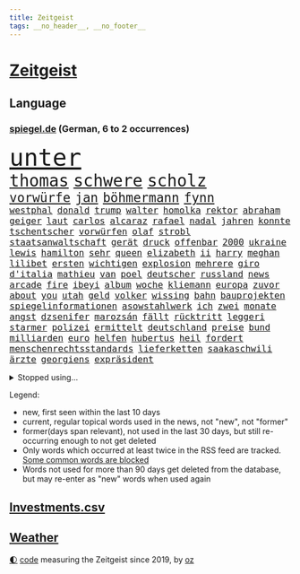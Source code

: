 ```yaml
---
title: Zeitgeist
tags: __no_header__, __no_footer__
---
```


# [Zeitgeist](https://oliz.io/zeitgeist/)

## Language

<h3><a href="https://www.spiegel.de" target="_blank">spiegel.de</a> (German, 6 to 2 occurrences)</h3>
<p style="font-family:monospace">
<span style="font-size:32pt"><a href="news_links.html#unter" class="current">unter</a></span>
<br>
<span style="font-size:22pt"><a href="news_links.html#thomas" class="current">thomas</a></span>
<span style="font-size:22pt"><a href="news_links.html#schwere" class="current">schwere</a></span>
<span style="font-size:22pt"><a href="news_links.html#scholz" class="current">scholz</a></span>
<br>
<span style="font-size:17pt"><a href="news_links.html#vorwürfe" class="current">vorwürfe</a></span>
<span style="font-size:17pt"><a href="news_links.html#jan" class="current">jan</a></span>
<span style="font-size:17pt"><a href="news_links.html#böhmermann" class="current">böhmermann</a></span>
<span style="font-size:17pt"><a href="news_links.html#fynn" class="new">fynn</a></span>
<br>
<span style="font-size:12pt"><a href="news_links.html#westphal" class="current">westphal</a></span>
<span style="font-size:12pt"><a href="news_links.html#donald" class="current">donald</a></span>
<span style="font-size:12pt"><a href="news_links.html#trump" class="current">trump</a></span>
<span style="font-size:12pt"><a href="news_links.html#walter" class="current">walter</a></span>
<span style="font-size:12pt"><a href="news_links.html#homolka" class="new">homolka</a></span>
<span style="font-size:12pt"><a href="news_links.html#rektor" class="new">rektor</a></span>
<span style="font-size:12pt"><a href="news_links.html#abraham" class="new">abraham</a></span>
<span style="font-size:12pt"><a href="news_links.html#geiger" class="current">geiger</a></span>
<span style="font-size:12pt"><a href="news_links.html#laut" class="current">laut</a></span>
<span style="font-size:12pt"><a href="news_links.html#carlos" class="current">carlos</a></span>
<span style="font-size:12pt"><a href="news_links.html#alcaraz" class="new">alcaraz</a></span>
<span style="font-size:12pt"><a href="news_links.html#rafael" class="current">rafael</a></span>
<span style="font-size:12pt"><a href="news_links.html#nadal" class="current">nadal</a></span>
<span style="font-size:12pt"><a href="news_links.html#jahren" class="current">jahren</a></span>
<span style="font-size:12pt"><a href="news_links.html#konnte" class="current">konnte</a></span>
<span style="font-size:12pt"><a href="news_links.html#tschentscher" class="current">tschentscher</a></span>
<span style="font-size:12pt"><a href="news_links.html#vorwürfen" class="current">vorwürfen</a></span>
<span style="font-size:12pt"><a href="news_links.html#olaf" class="current">olaf</a></span>
<span style="font-size:12pt"><a href="news_links.html#strobl" class="current">strobl</a></span>
<span style="font-size:12pt"><a href="news_links.html#staatsanwaltschaft" class="current">staatsanwaltschaft</a></span>
<span style="font-size:12pt"><a href="news_links.html#gerät" class="current">gerät</a></span>
<span style="font-size:12pt"><a href="news_links.html#druck" class="current">druck</a></span>
<span style="font-size:12pt"><a href="news_links.html#offenbar" class="current">offenbar</a></span>
<span style="font-size:12pt"><a href="news_links.html#2000" class="current">2000</a></span>
<span style="font-size:12pt"><a href="news_links.html#ukraine" class="current">ukraine</a></span>
<span style="font-size:12pt"><a href="news_links.html#lewis" class="current">lewis</a></span>
<span style="font-size:12pt"><a href="news_links.html#hamilton" class="current">hamilton</a></span>
<span style="font-size:12pt"><a href="news_links.html#sehr" class="current">sehr</a></span>
<span style="font-size:12pt"><a href="news_links.html#queen" class="current">queen</a></span>
<span style="font-size:12pt"><a href="news_links.html#elizabeth" class="current">elizabeth</a></span>
<span style="font-size:12pt"><a href="news_links.html#ii" class="current">ii</a></span>
<span style="font-size:12pt"><a href="news_links.html#harry" class="current">harry</a></span>
<span style="font-size:12pt"><a href="news_links.html#meghan" class="current">meghan</a></span>
<span style="font-size:12pt"><a href="news_links.html#lilibet" class="new">lilibet</a></span>
<span style="font-size:12pt"><a href="news_links.html#ersten" class="current">ersten</a></span>
<span style="font-size:12pt"><a href="news_links.html#wichtigen" class="current">wichtigen</a></span>
<span style="font-size:12pt"><a href="news_links.html#explosion" class="current">explosion</a></span>
<span style="font-size:12pt"><a href="news_links.html#mehrere" class="current">mehrere</a></span>
<span style="font-size:12pt"><a href="news_links.html#giro" class="new">giro</a></span>
<span style="font-size:12pt"><a href="news_links.html#d'italia" class="new">d'italia</a></span>
<span style="font-size:12pt"><a href="news_links.html#mathieu" class="current">mathieu</a></span>
<span style="font-size:12pt"><a href="news_links.html#van" class="current">van</a></span>
<span style="font-size:12pt"><a href="news_links.html#poel" class="current">poel</a></span>
<span style="font-size:12pt"><a href="news_links.html#deutscher" class="current">deutscher</a></span>
<span style="font-size:12pt"><a href="news_links.html#russland" class="current">russland</a></span>
<span style="font-size:12pt"><a href="news_links.html#news" class="current">news</a></span>
<span style="font-size:12pt"><a href="news_links.html#arcade" class="new">arcade</a></span>
<span style="font-size:12pt"><a href="news_links.html#fire" class="new">fire</a></span>
<span style="font-size:12pt"><a href="news_links.html#ibeyi" class="new">ibeyi</a></span>
<span style="font-size:12pt"><a href="news_links.html#album" class="current">album</a></span>
<span style="font-size:12pt"><a href="news_links.html#woche" class="current">woche</a></span>
<span style="font-size:12pt"><a href="news_links.html#kliemann" class="new">kliemann</a></span>
<span style="font-size:12pt"><a href="news_links.html#europa" class="current">europa</a></span>
<span style="font-size:12pt"><a href="news_links.html#zuvor" class="current">zuvor</a></span>
<span style="font-size:12pt"><a href="news_links.html#about" class="new">about</a></span>
<span style="font-size:12pt"><a href="news_links.html#you" class="current">you</a></span>
<span style="font-size:12pt"><a href="news_links.html#utah" class="current">utah</a></span>
<span style="font-size:12pt"><a href="news_links.html#geld" class="current">geld</a></span>
<span style="font-size:12pt"><a href="news_links.html#volker" class="current">volker</a></span>
<span style="font-size:12pt"><a href="news_links.html#wissing" class="current">wissing</a></span>
<span style="font-size:12pt"><a href="news_links.html#bahn" class="current">bahn</a></span>
<span style="font-size:12pt"><a href="news_links.html#bauprojekten" class="new">bauprojekten</a></span>
<span style="font-size:12pt"><a href="news_links.html#spiegelinformationen" class="current">spiegelinformationen</a></span>
<span style="font-size:12pt"><a href="news_links.html#asowstahlwerk" class="new">asowstahlwerk</a></span>
<span style="font-size:12pt"><a href="news_links.html#ich" class="current">ich</a></span>
<span style="font-size:12pt"><a href="news_links.html#zwei" class="current">zwei</a></span>
<span style="font-size:12pt"><a href="news_links.html#monate" class="current">monate</a></span>
<span style="font-size:12pt"><a href="news_links.html#angst" class="current">angst</a></span>
<span style="font-size:12pt"><a href="news_links.html#dzsenifer" class="new">dzsenifer</a></span>
<span style="font-size:12pt"><a href="news_links.html#marozsán" class="new">marozsán</a></span>
<span style="font-size:12pt"><a href="news_links.html#fällt" class="current">fällt</a></span>
<span style="font-size:12pt"><a href="news_links.html#rücktritt" class="current">rücktritt</a></span>
<span style="font-size:12pt"><a href="news_links.html#leggeri" class="new">leggeri</a></span>
<span style="font-size:12pt"><a href="news_links.html#starmer" class="current">starmer</a></span>
<span style="font-size:12pt"><a href="news_links.html#polizei" class="current">polizei</a></span>
<span style="font-size:12pt"><a href="news_links.html#ermittelt" class="current">ermittelt</a></span>
<span style="font-size:12pt"><a href="news_links.html#deutschland" class="current">deutschland</a></span>
<span style="font-size:12pt"><a href="news_links.html#preise" class="current">preise</a></span>
<span style="font-size:12pt"><a href="news_links.html#bund" class="current">bund</a></span>
<span style="font-size:12pt"><a href="news_links.html#milliarden" class="current">milliarden</a></span>
<span style="font-size:12pt"><a href="news_links.html#euro" class="current">euro</a></span>
<span style="font-size:12pt"><a href="news_links.html#helfen" class="current">helfen</a></span>
<span style="font-size:12pt"><a href="news_links.html#hubertus" class="current">hubertus</a></span>
<span style="font-size:12pt"><a href="news_links.html#heil" class="current">heil</a></span>
<span style="font-size:12pt"><a href="news_links.html#fordert" class="current">fordert</a></span>
<span style="font-size:12pt"><a href="news_links.html#menschenrechtsstandards" class="new">menschenrechtsstandards</a></span>
<span style="font-size:12pt"><a href="news_links.html#lieferketten" class="current">lieferketten</a></span>
<span style="font-size:12pt"><a href="news_links.html#saakaschwili" class="new">saakaschwili</a></span>
<span style="font-size:12pt"><a href="news_links.html#ärzte" class="current">ärzte</a></span>
<span style="font-size:12pt"><a href="news_links.html#georgiens" class="new">georgiens</a></span>
<span style="font-size:12pt"><a href="news_links.html#expräsident" class="current">expräsident</a></span>
</p>
<details>
<summary>Stopped using...</summary>
<p class="former" style="font-size:12pt">
bewaffnete(562) anwalt(561) fallzahlen(561) hersteller(561) iran(561) software(561) bereich(560) diktator(560) leeren(560) material(560) verstehen(560) weitgehend(560) wütet(560) äußert(560) coronafälle(559) gefährden(559) kündigen(559) medizin(559) position(559) sprengstoff(559) vermehrt(559) version(559) and(558) angeles(558) arbeitete(558) aufnehmen(558) gelungen(558) setzte(558) 37(557) begrenzen(557) bekämpfung(557) beleidigungen(557) festnahme(557) fotograf(557) frühjahr(557) spektakulär(557) umso(557) afrika(556) andrea(556) bewertet(556) breit(556) bundespolizei(556) coronahilfen(556) dauern(556) erfolge(556) erlassen(556) fanden(556) schlimmsten(556) schwedische(556) sogenannte(556) verbindungen(556) vielerorts(556) werben(556) draußen(555) euphorie(555) exemplare(555) hinweisen(555) kardinal(555) lag(555) partys(555) schöner(555) spieltag(555) abwehr(554) blockiert(554) coronaimpfstoff(554) gemessen(554) globalen(554) investieren(554) jahrzehntelang(554) volkswagen(554) ziehen(554) ärzten(554) äthiopien(554) ankündigung(553) awards(553) bekanntesten(553) ideen(553) menschenrechte(553) rassistisch(553) schweigen(553) tode(553) usregierung(553) vorbild(553) vorhaben(553) vorliegt(553) 2016(552) achtelfinale(552) bedenken(552) eingestuft(552) einzelnen(552) fahrrad(552) institut(552) radikal(552) streiks(552) übergeben(552) angeklagter(551) anlass(551) ermöglichen(551) frühen(551) islamischer(551) mieter(551) versehentlich(551) viertel(551) äußerst(551) ökonom(551) überlebte(551) flick(550) gehe(550) hansi(550) hund(550) höchststand(550) kindesmissbrauch(550) kleiner(550) kranke(550) lust(550) regensburg(550) theater(550) unterzeichnet(550) 3(549) konzentrieren(549) on(549) rückschlag(549) siegte(549) trainiert(549) verlängern(549) eigentümer(548) falls(548) kölner(548) massiven(548) menschenleben(548) protestieren(548) reichte(548) sperrt(548) torhüter(548) vermeiden(548) festgestellt(547) hinnehmen(547) hotel(547) missbraucht(547) trieb(547) unterricht(547) vorjahr(547) 32(546) coronaerkrankung(546) islamischen(546) lagen(546) beiträge(545) eigener(545) gaben(545) juristisch(545) kreis(545) störung(545) vorgaben(545) anthony(544) bundestrainer(544) gebraucht(544) gestürzt(544) gewässern(544) langfristig(544) saarland(544) unbedingt(544) begründet(543) jemen(543) körperverletzung(543) mauer(543) notruf(543) offizielle(543) achten(542) distanz(542) internen(542) veranstalter(542) wies(542) beteiligen(541) schönsten(541) spektakuläre(541) tatverdächtigen(541) wähler(541) 23(540) 94(540) geimpft(540) mama(540) norwegen(540) status(540) stieß(540) 900(539) antisemitismus(538) erderwärmung(538) hinten(538) kommende(538) auftreten(537) einschätzung(537) gemeinsames(537) klassiker(536) reichsten(536) überleben(536) mancher(535) nation(535) sendung(535) eingeleitet(534) erwachsene(534) haftbefehl(534) ständig(534) erwachsenen(533) nachbar(533) leider(532) vermissen(532) händler(531) richard(531) begangen(530) gesichert(530) hausarrest(530) springen(530) vorn(530) abgelehnt(529) limit(529) reduzieren(529) alexandra(527) singapur(527) familienberater(526) fehlende(526) ministerien(526) not(526) schneider(526) coronaauflagen(524) handy(524) unterdessen(524) bundesnetzagentur(523) kräfte(523) popstar(523) retter(523) dreieinhalb(521) riesiges(521) lockerungen(520) rutschte(520) angezeigt(519) verschafft(519) besteht(518) akten(517) smartphones(517) kleinkind(516) staatlichen(516) sperren(515) vorläufig(514) geflohen(513) gewannen(513) überfordert(513) strafbar(512) coronaimpfungen(511) spiegelredakteur(511) teilnehmern(511) identität(506) konzert(506) tigray(506) strukturen(502) atomabkommen(500) gesetzlichen(500) erleichtern(499) hagen(499) antony(498) vorlegen(498) farbe(494) rache(492) zweck(492) berühmtesten(489) erzieher(488) jessica(485) woelki(479) nick(473) wetterdienst(472) sms(467) höheres(452) medizinischen(451) zusätzlichen(450) tübinger(447) wucht(438) klappen(437) vereinbarung(435) singen(433) desinformation(432) lehrerin(430) anfeindungen(429) bundesweiten(426) faust(424) indiens(420) zusammenbruch(419) 53jähriger(413) konkreten(412) protestaktion(412) notstand(411) freigabe(405) rum(401) zurückgekehrt(398) russe(397) strecken(396) strebt(392) angefeindet(391) doppelte(391) erschoss(391) szenarien(390) drohschreiben(387) 15jähriger(385) rumänien(377) bemühen(375) angebote(374) tabu(369) mindeststeuer(365) enthalten(364) statistik(360) zufriedener(360) niemandem(357) fußballnationalmannschaft(351) fußballstar(350) neudelhi(341) lediglich(336) hofmann(335) gestanden(334) rebellen(332) absolute(331) nationaltrainer(330) zurückzukehren(329) heizkosten(327) arbeitsmarkt(326) historikerin(325) kugel(325) ständigen(324) autofahrern(323) eingeladen(322) vorgang(322) deutschkolumne(321) ticket(321) ungeimpft(321) akzeptieren(320) forscherin(317) argument(315) millionenstadt(315) lehren(313) bezichtigt(311) osaka(311) schwäche(308) stein(307) bitteren(306) entstand(306) fassung(306) unwettern(305) geheimer(302) unterbinden(301) indigene(300) vodafone(300) morgens(298) seither(295) aussterben(294) weltall(291) strikt(290) erhebung(285) vollkommen(285) siebte(283) fazit(281) kalte(281) aufbau(279) autoren(277) verbunden(276) floh(275) georgien(275) sätze(275) geräumt(274) lebensgefahr(274) rekordwert(274) insbesondere(272) c(265) erzieherinnen(264) kyrgios(264) vorliegen(264) archäologen(260) voelchert(260) 31jährige(257) eure(255) weibliche(253) änderung(253) staatsmedien(252) netzwerke(250) sirenen(250) ungeimpften(250) verkehrt(248) akzeptiert(247) films(246) analysten(245) abitur(242) gültig(242) exil(241) übertragen(241) günstiges(238) iphones(238) samsung(236) achte(235) gladbach(235) regierte(235) vorhang(234) wendepunkt(233) gedränge(231) wirtschaftskrise(231) tierwelt(230) ussoldaten(230) produktionsausfälle(228) begegnung(227) exemplar(227) einmarsch(226) wahlkampfauftakt(224) bombe(222) hero(222) hingerichtet(222) ausfälle(221) eindeutig(221) lutz(221) logistik(220) somalia(220) hilfsorganisationen(219) universität(219) getöteten(217) kabuler(217) manfred(217) 2g(215) zugverkehr(213) integration(212) a3(211) arktis(209) vollstreckt(209) epic(206) unterziehen(206) spitzenspiel(204) heimen(203) ifo(203) straftaten(203) spiegelkorrespondent(202) daniil(201) friedens(200) freiem(199) costa(198) indopazifik(197) worum(197) betreten(195) strategischen(194) wiederzubeleben(194) bedeckt(193) begriffe(192) hey(192) rauswurf(192) verirrt(189) harald(187) rwe(187) skispringen(187) englisch(186) unterstützten(186) zentralen(186) empfehlen(183) plastikmüll(183) uskongress(183) vorurteile(183) falschinformationen(182) neonazi(182) verständigt(182) ambitioniert(181) erwärmung(181) gesundes(181) kalkül(181) stern(181) betrunken(180) hollywoods(180) filmbranche(179) gasversorgung(179) massen(178) mitarbeiterinnen(178) registrierten(176) unsicherheiten(175) wilde(175) winkel(175) arbeitskräfte(174) verprügelt(174) saal(173) benutzt(172) verunglückte(172) staates(170) beruft(169) meeresspiegels(169) reichelt(169) ölkrise(169) beantwortet(168) erkannte(168) exweltmeister(168) kommissionspräsidentin(168) beliebt(167) bestehe(167) feind(166) zentral(164) absprachen(163) klimafreundlich(163) spaghetti(163) verhandler(163) verwundert(162) vorwand(161) credit(160) eintraf(160) schülerin(160) suisse(160) töchtern(160) zweifache(160) begleichen(159) hinsicht(159) oscarpreisträger(159) genf(157) mitreden(157) gasknappheit(156) optionen(156) bundeskriminalamt(155) hinterließ(155) paparazzi(155) verleihung(155) entschärft(154) jugendorganisation(154) milliardäre(154) organ(153) unosicherheitsrat(152) stereotyp(151) anleitung(150) cduvorsitzende(148) flugzeugabsturz(147) hinein(147) technischer(147) tobias(147) prozesse(146) zehnjährigen(146) exchef(145) gründet(145) 17jähriger(144) referendum(144) schmutzige(144) zerocovidpolitik(144) windenergie(143) wolfsburger(143) begehen(142) zustande(142) akw(141) griffen(141) koma(141) tortur(141) entziehen(140) getestete(140) minderjähriger(140) beratung(139) generalsekretärin(139) herber(139) verwandte(139) beteiligte(138) unverantwortlich(138) coronahotspot(137) derzeitigen(137) krankenversicherungen(137) missverstanden(137) tauschen(137) verschoss(137) luftfahrtunternehmen(136) vergangenes(136) ibizaaffäre(135) turniers(135) behält(134) loch(134) pessimistisch(134) rekordsumme(134) usrepräsentantenhaus(134) endlose(133) ghislaine(133) maxwell(133) qualifizieren(133) verunsicherung(133) käme(132) gestaltet(131) interpol(131) seltener(131) verabschieden(131) abläufe(130) arbeite(130) aussetzen(130) zufall(129) einziger(128) kollegin(128) fdpminister(127) letztlich(127) 1995(125) bestrafen(125) farcrebellen(125) instituts(125) krokodil(125) mittendrin(125) tabellenkeller(125) windräder(125) buschmann(124) milden(124) passagieren(124) ritter(124) papa(123) südafrikanische(123) strikte(122) verurteilen(122) verwaltungsgerichtshof(120) landesweiten(119) schwäbische(119) vincent(119) zwayer(119) profisport(118) marcus(117) erfolgt(116) fälschen(116) krisengebiete(116) leichtes(116) mount(116) coronaverstöße(115) gespenst(115) mammutaufgabe(115) schiedsrichters(115) überprüfung(115) oscars(114) ökosysteme(113) einfuhr(112) 68(111) kraftwerk(111) moderierte(111) skispringer(111) zoomcall(111) coronaschutzmaßnahmen(110) hilfslieferungen(110) kultusministerkonferenz(109) polarisiert(109) rügt(109) 270(108) agrarminister(108) bescheren(108) buchenwald(108) kurswechsel(108) vermächtnis(108) fangen(107) gefängnisstrafe(107) genial(107) betrachtet(106) defibrillator(106) g7staaten(106) oscar(106) pedro(106) vergiftet(106) ardserie(105) gérard(105) abstandsregeln(104) flaggen(103) juristischen(103) prozesses(103) academy(101) alpenland(100) schlüssel(100) vizeregierungschef(100) 1996(99) erledigen(99) waffenstillstand(99) lebenshaltungskosten(98) passierte(98) vorbereiten(98) fähre(97) gesunden(97) tüte(97) widersprechen(97) übertroffen(97) biopic(96) friedensbewegung(96) krim(96) langzeitfolgen(96) tätern(96) sowjetische(95) bonn(94) fröhlich(94) gewaltsame(93) jubiläum(93) elektroautobauer(92) spätere(92) entlastungen(91) erwerben(91) geortet(91) hauptbahnhof(91) hidschab(91) holetschek(91) spielern(91) zeitgemäß(91) 2002(90) kurzfristige(90) nahostkonflikt(90) tel(90) 25000(89) auslieferungsrekord(89) baute(89) klassenzimmern(89) kobayashi(89) ryoyu(89) severin(89) stünden(89) teppich(89) vielfalt(89) weltranglistenersten(89) entspannen(88) huthirebellen(88) tischtennis(88) usgouverneur(88) flüchtigen(87) gewünscht(87) malta(87) unterscheiden(87) wehrdienst(87) einfachen(86) landtagswahlen(86) lügner(86) militärisch(86) abschlagszahlungen(85) angeheizt(85) brandgefahr(85) dilettanten(85) färbt(85) guantanamo(85) strafzahlung(85) wahlrechtsreform(85) abgefahren(84) beleg(84) brisante(84) prognostiziert(84) tempolimits(84) verweist(84) verzweifeln(84) baltimore(83) organe(83) spitzenverband(83) äthiopischen(83) ausbreitenden(82) bahngleise(82) felsen(82) getroffenen(82) senats(82) traumberuf(82) wiederum(82) absatz(81) barty(81) datenschutz(81) luftangriff(81) castillo(80) genozid(80) mitverantwortung(80) pokert(80) anrede(79) gießen(79) litauens(79) fifaboss(78) helikopter(78) infantino(78) krankheiten(78) verdanken(78) befragte(77) christin(77) energiekonzerns(77) errungen(77) virusvarianten(77) waldstück(77) yann(77) bewahren(76) diabetes(76) einheit(76) entgegenzusetzen(76) inlandsgeheimdienst(76) prenzlauer(76) stock(76) altkanzlerin(75) überfordern(75) dresdner(74) gianni(74) iraner(74) rückruf(74) werften(74) abgebaut(73) entgeht(73) geplünderte(73) hashtags(73) autokorso(72) grenzpolizisten(72) herausgefunden(72) umtriebiger(72) burkina(71) faso(71) fulminanten(71) klagte(71) kleinbus(71) luftfahrt(71) picture(71) schrecklichen(71) symbolischen(71) synagoge(71) tübingen(71) wangerooge(71) komplott(70) minusgrade(70) reichensteuer(70) symptomen(70) untreue(70) hagener(69) konsumenten(69) kriegsangst(69) mitgehen(69) solo(69) unterstellt(69) designer(68) kfwförderung(68) maltas(68) weltranglistenzweite(68) ashleigh(67) erzürnt(67) swiatek(67) abgedockt(66) führer(66) gleichnamigen(66) kreisen(66) rockmusiker(66) sean(66) ehrendoktortitel(65) kathryn(65) krisengebiet(65) pass(65) tropfen(65) verbleib(65) vermittlung(65) österreicher(65) homosexualität(64) söderholm(64) vwtochter(64) abgeschossen(63) auszuweiten(63) drahtzieher(63) flughäfen(63) franzose(63) ios(63) kampfflugzeuge(63) knappe(63) kok(63) machtstrukturen(63) mut(63) rennstrecke(63) vorstellbar(63) 250000(62) bündnispartner(62) diebstahls(62) pokerturnier(62) videoanalyse(62) abgeschlossenen(61) einmalige(61) glatt(61) n(61) russlandkurs(61) schnitten(61) siegeszug(61) ausweitet(60) betrugs(60) collins(60) dr(60) gefeierte(60) hessenthaler(60) juwelendiebstahl(60) putschversuch(60) schockierend(60) staatskanzlei(60) sturmfluten(60) unangenehm(60) verschleppt(60) benachteiligung(59) grausame(59) hilfsaktion(59) progressiven(59) verhilft(59) wegfällt(59) a24(58) heer(58) jahrtausends(58) marc(58) sarkastisch(58) zärtlich(58) a100(57) ausbleiben(57) coronalockerungen(57) dissidenten(57) jugendstudie(57) just(57) kindergärten(57) peinlichkeit(57) penn(57) projekts(57) umgehung(57) wettbewerbe(57) übersteht(57) ahnung(56) bizarrer(56) sicherlich(56) abzugreifen(55) albrecht(55) begründete(55) entweder(55) fehlern(55) saudiarabiens(55) schicke(55) soziologin(55) zögerlichen(55) bauch(54) betreuer(54) einnahme(54) tschernobyl(54) uralten(54) hörten(53) interessiert(53) löwe(53) krause(52) terroranschläge(52) unterschlägt(52) visabeschränkungen(52) benötigten(51) butter(51) drohender(51) gefehlt(51) parlamentswahl(51) stichprobe(51) stimmabgabe(51) geforscht(50) kluge(50) pannen(50) triumphiert(50) unberührte(50) beschäftigung(49) coronademonstranten(49) ipads(49) meiden(49) abschließen(48) ausgenutzt(48) gestärkt(48) lastwagenfahrern(48) riechen(48) zurückkehrte(48) doppelmord(47) errichtung(47) gekennzeichnet(47) musikwelt(47) wett(47) einigermaßen(46) fertigen(46) stadtautobahn(46) zugenommen(46) autofahrerin(45) gelöst(45) kunde(45) verschwörung(45) wirtschaftsweise(45) germany(44) knast(44) maus(44) spitzenkandidatin(44) tückisch(44) unerträglichen(44) unterrichtsausfall(44) unwetterwarnung(44) 93jährige(43) verdirbt(43) zugausfällen(43) überarbeitet(43) bewegungen(42) ibizavideos(42) mittagspause(42) rechtfertigung(42) schneidet(42) sicherheitsrat(42) westafrikanischen(42) abschnitt(41) analysen(41) aufzudecken(41) auslöst(41) erging(41) juliane(41) oscarnacht(41) oscarverleihung(41) pässen(41) schadensersatzklagen(41) 20drohschreiben(40) disney(40) entfällt(40) migrationshintergrund(40) nsu(40) stationierung(40) vergessenen(40) 20prozess(39) ausweiten(39) betrieben(39) bildband(39) diskrepanz(39) gewinnerin(39) nominierten(39) sicherheitsinteressen(39) sperrte(39) umgerechnet(39) verfasser(39) 48jährigen(38) beträchtlich(38) energiepreisen(38) mobil(38) riskant(38) saarländische(38) öde(38) assistenztrainer(37) auswanderern(37) freizeitparks(37) parlamentariergruppe(37) stopfen(37) ukrainischem(37) 550(36) freigeben(36) geschosse(36) ipccklimabericht(36) ukraine/russland(36) verstummen(36) weltklimarat(36) zwingt(36) creative(35) director(35) erarbeitet(35) felbermayr(35) fußballverbände(35) putinfreund(35) schläger(35) sperrgebiet(35) sportwagentochter(35) streitkräften(35) studierten(35) weltklimabericht(35) zertrümmert(35) ölreserven(35) aktiviert(34) altersvorsorge(34) aufgehalten(34) auflösen(34) bodentruppen(34) einreiseverbote(34) empören(34) wirtschaftshilfen(34) zugunglück(34) überfielen(34) couch(33) erfolgsmodell(33) importen(33) importstopp(33) militärexperten(33) rastet(33) andrangs(32) bauminister(32) esch(32) natoostflanke(32) osterferien(32) rabatt(32) raketenangriffen(32) bundeswirtschaftsministerium(31) gewerkschafter(31) katastrophalen(31) walk(31) zügig(31) eukollegen(30) freiwilligen(30) gasspeicher(30) harrten(30) atomabkommens(29) fighters(29) foo(29) geächtet(29) hansa(29) kriegsgegner(29) rubels(29) ausgenommen(28) fußballbund(28) gegners(28) gemalt(28) kampflos(28) netrebko(28) y(28) eye(27) queer(27) rechneten(27) schwerwiegende(27) sicherung(27) spendenaktion(27) vermögenswerte(27) atomkraftwerks(26) finnische(26) konzerthäuser(26) merkt(26) militärgeheimdienst(26) trier(26) absichtlich(25) dog(25) isaac(25) jodtabletten(25) oil(25) schnelleren(25) schwachen(25) verjährung(25) 11000(24) tatzeitpunkt(24) volkes(24) zerbombten(24) 25jähriger(23) gasexporte(23) nachhaltigkeit(23) rapide(23) rohöl(23) wikinger(23) 60jährige(22) amazonasregenwald(22) einschränkung(22) irina(22) künstlerinnen(22) sandsäcke(22) vorort(22) zentralmexiko(22) 43jährige(21) 60jähriger(21) besatzer(21) ignorieren(21) indian(21) kalifornischen(21) pogačar(21) tadej(21) wells(21) argumentiert(20) atomruine(20) autonomie(20) co2emissionen(20) modern(20) simone(20) spielmacher(20) unfreundlicher(20) wahlrecht(20) 340000(19) ausgearbeitet(19) energieabhängigkeit(19) friedensmission(19) georgienkrieg(19) korsika(19) rumäniens(19) bürgersteig(18) sumy(18) angestellte(17) clanmilieu(17) fachteam(17) regimewechsel(17) 2003(16) amerikanischer(16) arkansas(16) zerocovidstrategie(16) arena(15) einfuhren(15) häftling(15) staatsbürgerschaft(15) verteidigungsminister(15) andauernden(14) co₂ausstoß(14) haverbeck(14) kontext(14) regie(14) south(14) staub(14) zdfsportstudio(14) dune(13) normalverdiener(13) schusswaffe(13) stilllegen(13) mikroplastik(12) selenskyjrede(12) grauens(11) kriegsführung(11) rauch(11) unterrichtet(11) wahlkreise(11) willkommensklassen(11)
</p>
</details>
<p>Legend:
<ul>
<li><span class="new">new</span>, first seen within the last 10 days</li>
<li><span class="current">current</span>, regular topical words used in the news, not "new", not "former"</li>
<li><span class="former">former(days span relevant)</span>, not used in the last 30 days, but still re-occurring enough to not get deleted</li>
<li>Only words which occurred at least twice in the RSS feed are tracked. <a href="language/filters.py">Some common words are blocked</a></li>
<li>Words not used for more than 90 days get deleted from the database, but may re-enter as "new" words when used again</li>
</ul>
</p>

## [Investments](investments.html)[.csv](investments.csv)

## [Weather](weather.html)

<footer>
<a href="javascript:toggleTheme()" class="nav">🌓</a>
<a href="https://github.com/ooz/zeitgeist">code</a> measuring the Zeitgeist since 2019, by <a href="https://oliz.io">oz</a>
</footer>
